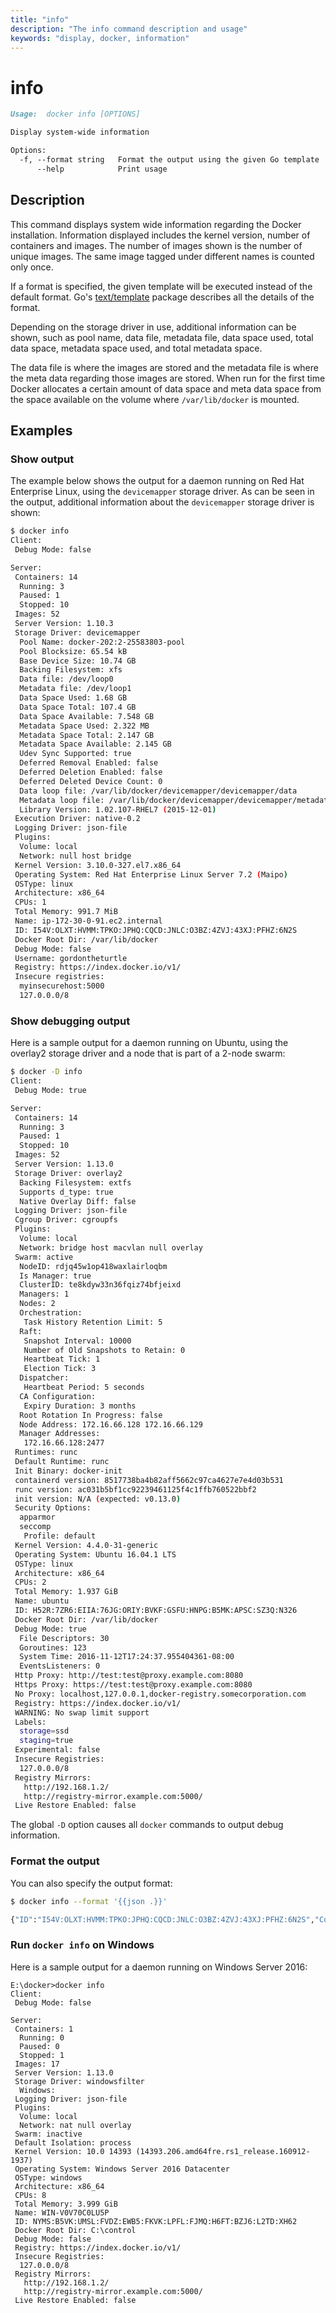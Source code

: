 ```yaml
---
title: "info"
description: "The info command description and usage"
keywords: "display, docker, information"
---
```


# info

```markdown
Usage:  docker info [OPTIONS]

Display system-wide information

Options:
  -f, --format string   Format the output using the given Go template
      --help            Print usage
```

## Description

This command displays system wide information regarding the Docker installation.
Information displayed includes the kernel version, number of containers and images.
The number of images shown is the number of unique images. The same image tagged
under different names is counted only once.

If a format is specified, the given template will be executed instead of the
default format. Go's [text/template](http://golang.org/pkg/text/template/) package
describes all the details of the format.

Depending on the storage driver in use, additional information can be shown, such
as pool name, data file, metadata file, data space used, total data space, metadata
space used, and total metadata space.

The data file is where the images are stored and the metadata file is where the
meta data regarding those images are stored. When run for the first time Docker
allocates a certain amount of data space and meta data space from the space
available on the volume where `/var/lib/docker` is mounted.

## Examples

### Show output

The example below shows the output for a daemon running on Red Hat Enterprise Linux,
using the `devicemapper` storage driver. As can be seen in the output, additional
information about the `devicemapper` storage driver is shown:

```bash
$ docker info
Client:
 Debug Mode: false

Server:
 Containers: 14
  Running: 3
  Paused: 1
  Stopped: 10
 Images: 52
 Server Version: 1.10.3
 Storage Driver: devicemapper
  Pool Name: docker-202:2-25583803-pool
  Pool Blocksize: 65.54 kB
  Base Device Size: 10.74 GB
  Backing Filesystem: xfs
  Data file: /dev/loop0
  Metadata file: /dev/loop1
  Data Space Used: 1.68 GB
  Data Space Total: 107.4 GB
  Data Space Available: 7.548 GB
  Metadata Space Used: 2.322 MB
  Metadata Space Total: 2.147 GB
  Metadata Space Available: 2.145 GB
  Udev Sync Supported: true
  Deferred Removal Enabled: false
  Deferred Deletion Enabled: false
  Deferred Deleted Device Count: 0
  Data loop file: /var/lib/docker/devicemapper/devicemapper/data
  Metadata loop file: /var/lib/docker/devicemapper/devicemapper/metadata
  Library Version: 1.02.107-RHEL7 (2015-12-01)
 Execution Driver: native-0.2
 Logging Driver: json-file
 Plugins:
  Volume: local
  Network: null host bridge
 Kernel Version: 3.10.0-327.el7.x86_64
 Operating System: Red Hat Enterprise Linux Server 7.2 (Maipo)
 OSType: linux
 Architecture: x86_64
 CPUs: 1
 Total Memory: 991.7 MiB
 Name: ip-172-30-0-91.ec2.internal
 ID: I54V:OLXT:HVMM:TPKO:JPHQ:CQCD:JNLC:O3BZ:4ZVJ:43XJ:PFHZ:6N2S
 Docker Root Dir: /var/lib/docker
 Debug Mode: false
 Username: gordontheturtle
 Registry: https://index.docker.io/v1/
 Insecure registries:
  myinsecurehost:5000
  127.0.0.0/8
```

### Show debugging output

Here is a sample output for a daemon running on Ubuntu, using the overlay2
storage driver and a node that is part of a 2-node swarm:

```bash
$ docker -D info
Client:
 Debug Mode: true

Server:
 Containers: 14
  Running: 3
  Paused: 1
  Stopped: 10
 Images: 52
 Server Version: 1.13.0
 Storage Driver: overlay2
  Backing Filesystem: extfs
  Supports d_type: true
  Native Overlay Diff: false
 Logging Driver: json-file
 Cgroup Driver: cgroupfs
 Plugins:
  Volume: local
  Network: bridge host macvlan null overlay
 Swarm: active
  NodeID: rdjq45w1op418waxlairloqbm
  Is Manager: true
  ClusterID: te8kdyw33n36fqiz74bfjeixd
  Managers: 1
  Nodes: 2
  Orchestration:
   Task History Retention Limit: 5
  Raft:
   Snapshot Interval: 10000
   Number of Old Snapshots to Retain: 0
   Heartbeat Tick: 1
   Election Tick: 3
  Dispatcher:
   Heartbeat Period: 5 seconds
  CA Configuration:
   Expiry Duration: 3 months
  Root Rotation In Progress: false
  Node Address: 172.16.66.128 172.16.66.129
  Manager Addresses:
   172.16.66.128:2477
 Runtimes: runc
 Default Runtime: runc
 Init Binary: docker-init
 containerd version: 8517738ba4b82aff5662c97ca4627e7e4d03b531
 runc version: ac031b5bf1cc92239461125f4c1ffb760522bbf2
 init version: N/A (expected: v0.13.0)
 Security Options:
  apparmor
  seccomp
   Profile: default
 Kernel Version: 4.4.0-31-generic
 Operating System: Ubuntu 16.04.1 LTS
 OSType: linux
 Architecture: x86_64
 CPUs: 2
 Total Memory: 1.937 GiB
 Name: ubuntu
 ID: H52R:7ZR6:EIIA:76JG:ORIY:BVKF:GSFU:HNPG:B5MK:APSC:SZ3Q:N326
 Docker Root Dir: /var/lib/docker
 Debug Mode: true
  File Descriptors: 30
  Goroutines: 123
  System Time: 2016-11-12T17:24:37.955404361-08:00
  EventsListeners: 0
 Http Proxy: http://test:test@proxy.example.com:8080
 Https Proxy: https://test:test@proxy.example.com:8080
 No Proxy: localhost,127.0.0.1,docker-registry.somecorporation.com
 Registry: https://index.docker.io/v1/
 WARNING: No swap limit support
 Labels:
  storage=ssd
  staging=true
 Experimental: false
 Insecure Registries:
  127.0.0.0/8
 Registry Mirrors:
   http://192.168.1.2/
   http://registry-mirror.example.com:5000/
 Live Restore Enabled: false
```

The global `-D` option causes all `docker` commands to output debug information.

### Format the output

You can also specify the output format:

```bash
$ docker info --format '{{json .}}'

{"ID":"I54V:OLXT:HVMM:TPKO:JPHQ:CQCD:JNLC:O3BZ:4ZVJ:43XJ:PFHZ:6N2S","Containers":14, ...}
```

### Run `docker info` on Windows

Here is a sample output for a daemon running on Windows Server 2016:

```none
E:\docker>docker info
Client:
 Debug Mode: false

Server:
 Containers: 1
  Running: 0
  Paused: 0
  Stopped: 1
 Images: 17
 Server Version: 1.13.0
 Storage Driver: windowsfilter
  Windows:
 Logging Driver: json-file
 Plugins:
  Volume: local
  Network: nat null overlay
 Swarm: inactive
 Default Isolation: process
 Kernel Version: 10.0 14393 (14393.206.amd64fre.rs1_release.160912-1937)
 Operating System: Windows Server 2016 Datacenter
 OSType: windows
 Architecture: x86_64
 CPUs: 8
 Total Memory: 3.999 GiB
 Name: WIN-V0V70C0LU5P
 ID: NYMS:B5VK:UMSL:FVDZ:EWB5:FKVK:LPFL:FJMQ:H6FT:BZJ6:L2TD:XH62
 Docker Root Dir: C:\control
 Debug Mode: false
 Registry: https://index.docker.io/v1/
 Insecure Registries:
  127.0.0.0/8
 Registry Mirrors:
   http://192.168.1.2/
   http://registry-mirror.example.com:5000/
 Live Restore Enabled: false
```
